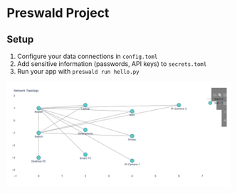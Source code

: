 # Preswald Project

## Setup
1. Configure your data connections in `config.toml`
2. Add sensitive information (passwords, API keys) to `secrets.toml`
3. Run your app with `preswald run hello.py`

![topology](images/topology.png "Network Topology")
